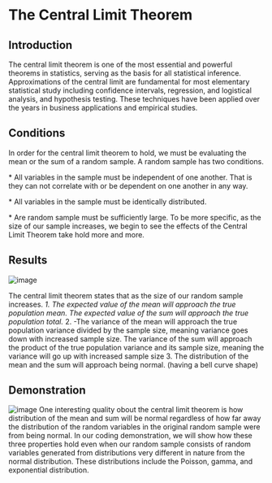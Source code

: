 # The Central Limit Theorem
## Introduction
The central limit theorem is one of the most essential and powerful theorems in statistics, serving as the basis for all statistical inference. Approximations of the central limit are fundamental for most elementary statistical study including confidence intervals, regression, and logistical analysis, and hypothesis testing. These techniques have been applied over the years in business applications and empirical studies. 

## Conditions
In order for the central limit theorem to hold, we must be evaluating the mean or the sum of a random sample. A random sample has two conditions.

<space><space>*<space><space> All variables in the sample must be independent of one another.  That is they can not correlate with or be dependent on one another in any way.
        
<space><space>*<space><space> All variables in the sample must be identically distributed. 
        
<space><space>*<space><space> Are random sample must be sufficiently large.  To be more specific, as the size of our sample increases, we begin to see the effects of the Central Limit Theorem take hold more and more.
        
## Results
![image](https://user-images.githubusercontent.com/63396651/137059587-cda3074c-e3fd-487f-aa28-ada426c68315.png)

The central limit theorem states that as the size of our random sample increases.
<space><space>*<space><space>1. The expected value of the mean will approach the true population mean.  The expected value of the sum will approach the true population total.
<space><space>*<space><space>2.
                -The variance of the mean will approach the true population variance divided by the sample size, meaning variance goes down with increased sample size. 
                The variance of the sum will approach the product of the true population variance and its sample size, meaning the variance will go up with increased sample size
        3. The distribution of the mean and the sum will approach being normal. (having a bell curve shape)
## Demonstration
![image](https://user-images.githubusercontent.com/63396651/137059672-56001c2a-f847-4b63-9b35-2312683339b6.png)
One interesting quality obout the central limit theorem is how distribution of the mean and sum will be normal regardless of how far away the distribution of the random variables in the original random sample were from being normal.
In our coding demonstration, we will show how these three properties hold even when our random sample consists of random variables generated from distributions very different in nature from the normal distribution. These distributions include the Poisson, gamma, and exponential distribution.
